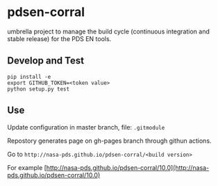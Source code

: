 # pdsen-corral
umbrella project to manage the build cycle (continuous integration and stable release) for the PDS EN tools.

## Develop and Test

    pip install -e 
    export GITHUB_TOKEN=<token value>
    python setup.py test


## Use

Update configuration in master branch, file: `.gitmodule`

Repostory generates page on gh-pages branch through githun actions.

Go to `http://nasa-pds.github.io/pdsen-corral/<build version>`

For example [http://nasa-pds.github.io/pdsen-corral/10.0](http://nasa-pds.github.io/pdsen-corral/10.0)

